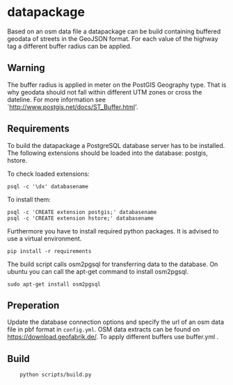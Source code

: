 # datapackage

Based on an osm data file a datapackage can be build containing buffered geodata of streets in 
the GeoJSON format. For each value of the highway tag a different buffer radius can be applied. 

## Warning

The buffer radius is applied in meter on the PostGIS Geography type. That is why geodata should not fall within different UTM zones or cross the dateline.
For more information see `http://www.postgis.net/docs/ST_Buffer.html'.

## Requirements

To build the datapackage a PostgreSQL database server has to be installed.
The following extensions should be loaded into the database: postgis, hstore.

To check loaded extensions:

    psql -c '\dx' databasename

To install them:

    psql -c 'CREATE extension postgis;' databasename
    psql -c 'CREATE extension hstore;' databasename

Furthermore you have to install required python packages. It is advised to use
a virtual environment.

    pip install -r requirements

The build script calls osm2pgsql for transferring data to the database. On ubuntu
you can call the apt-get command to install osm2pgsql.

    sudo apt-get install osm2pgsql

## Preperation

Update the database connection options and specify the url of an
osm data file in pbf format in `config.yml`. OSM data extracts can be found on https://download.geofabrik.de/. To apply different buffers use buffer.yml .

## Build

        python scripts/build.py
